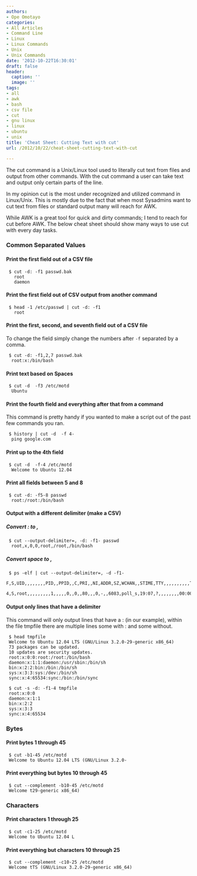 ```yaml
---
authors:
- Ope Omotayo
categories:
- All Articles
- Command Line
- Linux
- Linux Commands
- Unix
- Unix Commands
date: '2012-10-22T16:30:01'
draft: false
header:
  caption: ''
  image: ''
tags:
- all
- awk
- bash
- csv file
- cut
- gnu linux
- linux
- ubuntu
- unix
title: 'Cheat Sheet: Cutting Text with cut'
url: /2012/10/22/cheat-sheet-cutting-text-with-cut

---
```


The cut command is a Unix/Linux tool used to literally cut text from files and output from other commands. With the cut command a user can take text and output only certain parts of the line.

In my opinion cut is the most under recognized and utilized command in Linux/Unix. This is mostly due to the fact that when most Sysadmins want to cut text from files or standard output many will reach for AWK.

While AWK is a great tool for quick and dirty commands; I tend to reach for cut before AWK. The below cheat sheet should show many ways to use cut with every day tasks.

### Common Separated Values

#### Print the first field out of a CSV file
     
     $ cut -d: -f1 passwd.bak 
       root
       daemon

#### Print the first field out of CSV output from another command
     
     $ head -1 /etc/passwd | cut -d: -f1 
       root

#### Print the first, second, and seventh field out of a CSV file

To change the field simply change the numbers after `-f` separated by a comma.
     
     $ cut -d: -f1,2,7 passwd.bak 
      root:x:/bin/bash

#### Print text based on Spaces
     
     $ cut -d  -f3 /etc/motd 
      Ubuntu

#### Print the fourth field and everything after that from a command

This command is pretty handy if you wanted to make a script out of the past few commands you ran.
     
     $ history | cut -d  -f 4- 
      ping google.com

#### Print up to the 4th field
     
     $ cut -d  -f-4 /etc/motd 
      Welcome to Ubuntu 12.04

#### Print all fields between 5 and 8
     
     $ cut -d: -f5-8 passwd 
      root:/root:/bin/bash

#### Output with a different delimiter (make a CSV)

##### Convert : to ,
     
     $ cut --output-delimiter=, -d: -f1- passwd 
      root,x,0,0,root,/root,/bin/bash

##### Convert space to ,
     
     $ ps -elf | cut --output-delimiter=, -d -f1-
     F,S,UID,,,,,,,,PID,,PPID,,C,PRI,,NI,ADDR,SZ,WCHAN,,STIME,TTY,,,,,,,,,,TIME,CMD
     4,S,root,,,,,,,,,1,,,,,0,,0,,80,,,0,-,,6083,poll_s,19:07,?,,,,,,,,00:00:12,/sbin/init

#### Output only lines that have a delimiter

This command will only output lines that have a : (in our example), within the file tmpfile there are multiple lines some with : and some without.
     
     $ head tmpfile
     Welcome to Ubuntu 12.04 LTS (GNU/Linux 3.2.0-29-generic x86_64)
     73 packages can be updated.
     10 updates are security updates.
     root:x:0:0:root:/root:/bin/bash
     daemon:x:1:1:daemon:/usr/sbin:/bin/sh
     bin:x:2:2:bin:/bin:/bin/sh
     sys:x:3:3:sys:/dev:/bin/sh
     sync:x:4:65534:sync:/bin:/bin/sync

     $ cut -s -d: -f1-4 tmpfile
     root:x:0:0
     daemon:x:1:1
     bin:x:2:2
     sys:x:3:3
     sync:x:4:65534

### Bytes

#### Print bytes 1 through 45
     
     $ cut -b1-45 /etc/motd
     Welcome to Ubuntu 12.04 LTS (GNU/Linux 3.2.0-

#### Print everything but bytes 10 through 45
     
     $ cut --complement -b10-45 /etc/motd
     Welcome t29-generic x86_64)

### Characters

#### Print characters 1 through 25
     
     $ cut -c1-25 /etc/motd
     Welcome to Ubuntu 12.04 L

#### Print everything but characters 10 through 25
     
     $ cut --complement -c10-25 /etc/motd
     Welcome tTS (GNU/Linux 3.2.0-29-generic x86_64)
